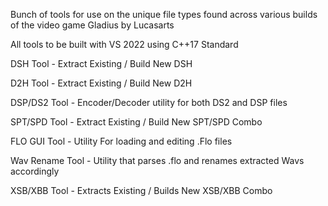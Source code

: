 Bunch of tools for use on the unique file types found across various builds of the video game Gladius by Lucasarts

All tools to be built with VS 2022 using C++17 Standard


DSH Tool - Extract Existing / Build New DSH

D2H Tool - Extract Existing / Build New D2H

DSP/DS2 Tool - Encoder/Decoder utility for both DS2 and DSP files

SPT/SPD Tool  - Extract Existing / Build New SPT/SPD Combo

FLO GUI Tool - Utility For loading and editing .Flo files

Wav Rename Tool - Utility that parses .flo and renames extracted Wavs accordingly 

XSB/XBB Tool - Extracts Existing / Builds New XSB/XBB Combo

